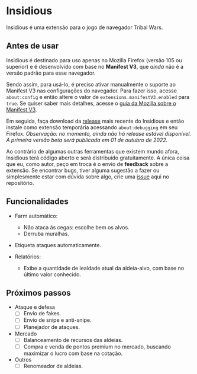 # Insidious
Insidious é uma extensão para o jogo de navegador Tribal Wars.

## Antes de usar
Insidious é destinado para uso apenas no Mozilla Firefox (versão 105 ou superior) e é desenvolvido com base no **Manifest V3**, que *ainda* não é a versão padrão para esse navegador.

Sendo assim, para usá-lo, é preciso ativar manualmente o suporte ao Manifest V3 nas configurações do navegador. Para fazer isso, acesse `about:config` e então altere o valor de `extensions.manifestV3.enabled` para `true`. Se quiser saber mais detalhes, acesse o [guia da Mozilla sobre o Manifest V3](https://extensionworkshop.com/documentation/develop/manifest-v3-migration-guide/).

Em seguida, faça download da [release](https://github.com/ferreira-tb/insidious/releases) mais recente do Insidious e então instale como extensão temporária acessando `about:debugging` em seu Firefox. *Observação: no momento, ainda não há release estável disponível. A primeira versão beta será publicada em 01 de outubro de 2022.*

Ao contrário de algumas outras ferramentas que existem mundo afora, Insidious terá código aberto e será distribuído gratuitamente. A única coisa que eu, como autor, peço em troca é o envio de **feedback** sobre a extensão. Se encontrar bugs, tiver alguma sugestão a fazer ou simplesmente estar com dúvida sobre algo, crie uma [issue](https://github.com/ferreira-tb/insidious/issues) aqui no repositório.

## Funcionalidades
- Farm automático:
    - Não ataca às cegas: escolhe bem os alvos.
    - Derruba muralhas.

- Etiqueta ataques automaticamente.
- Relatórios:
    - Exibe a quantidade de lealdade atual da aldeia-alvo, com base no último valor conhecido.
    
## Próximos passos
- Ataque e defesa
    - [ ] Envio de fakes.
    - [ ] Envio de snipe e anti-snipe.
    - [ ] Planejador de ataques.
- Mercado
    - [ ] Balanceamento de recursos das aldeias.
    - [ ] Compra e venda de pontos premium no mercado, buscando maximizar o lucro com base na cotação.
- Outros
    - [ ] Renomeador de aldeias.
